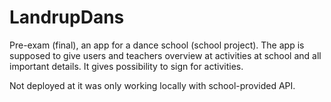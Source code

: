 # LandrupDans
Pre-exam (final), an app for a dance school (school project). The app is supposed to give users and teachers overview at activities at school and all important details. It gives possibility to sign for activities.

Not deployed at it was only working locally with school-provided API.
